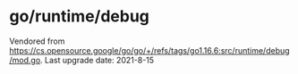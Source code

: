 # go/runtime/debug

Vendored from <https://cs.opensource.google/go/go/+/refs/tags/go1.16.6:src/runtime/debug/mod.go>.
Last upgrade date: 2021-8-15
